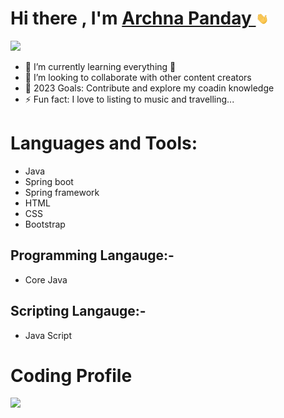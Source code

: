 <h1> Hi there , I'm <a href="https://www.linkedin.com/in/archana333cse/">Archna Panday </a> <img src="https://raw.githubusercontent.com/ABSphreak/ABSphreak/master/gifs/Hi.gif" width="4%"></a></h1>
<a href="https://github.com/archana333cse/"></a>
            <img src="https://komarev.com/ghpvc/?username=archana333cse">
        

- 🌱 I’m currently learning everything 🤣
- 👯 I’m looking to collaborate with other content creators
- 🥅 2023 Goals: Contribute and explore my coadin knowledge
- ⚡ Fun fact: I love to listing to music and travelling...

<h1>Languages and Tools:</h1>
 <ul>           
            <li>Java</li>
             <li>Spring boot</li>
             <li>Spring framework</li>
             <li>HTML</li>
            <li>CSS</li>
            <li>Bootstrap</li>
 </ul>
<h2>Programming Langauge:-</h2>
<ul>
            <li>Core Java</li>     
                       
          
</ul>
<h2>Scripting Langauge:-</h2>
<ul>
            <li>Java Script</li>
</ul>



 <h1>Coding Profile</h1>
 <!--<a href="https://www.hackerrank.com/shubhin151"><img src="https://info.hackerrank.com/rs/487-WAY-049/images/Podcast-ChannelCover-Final.jpg" width="40" /></a>-->
 <a href="https://auth.geeksforgeeks.org/user/archana333.cse/profile"><img src="https://media.geeksforgeeks.org/wp-content/cdn-uploads/20190710102234/download3.png" width="40"></a>






